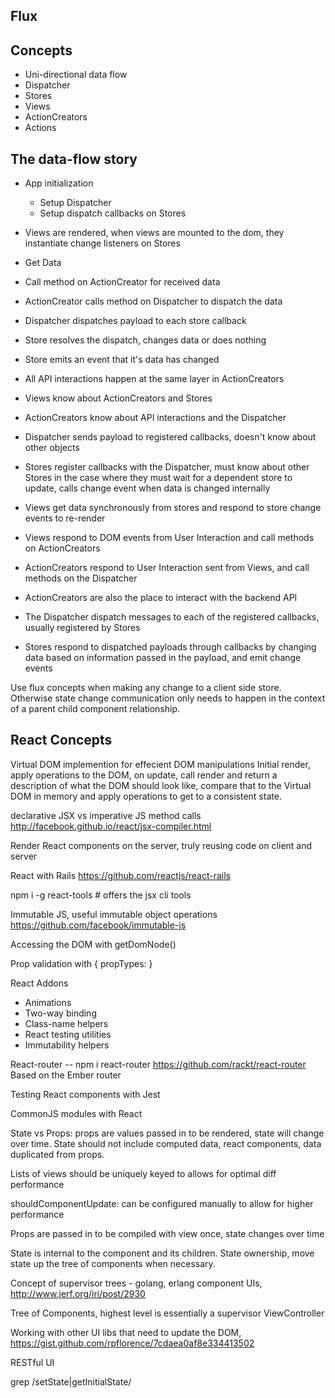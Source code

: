## Flux

## Concepts

* Uni-directional data flow
* Dispatcher
* Stores
* Views
* ActionCreators
* Actions

## The data-flow story

* App initialization
  * Setup Dispatcher
  * Setup dispatch callbacks on Stores
* Views are rendered, when views are mounted to the dom, they instantiate change listeners on Stores
* Get Data
* Call method on ActionCreator for received data
* ActionCreator calls method on Dispatcher to dispatch the data
* Dispatcher dispatches payload to each store callback
* Store resolves the dispatch, changes data or does nothing
* Store emits an event that it's data has changed


* All API interactions happen at the same layer in ActionCreators
* Views know about ActionCreators and Stores
* ActionCreators know about API interactions and the Dispatcher
* Dispatcher sends payload to registered callbacks, doesn't know about other objects
* Stores register callbacks with the Dispatcher, must know about other Stores in the case where they must wait for a dependent store to update, calls change event when data is changed internally


* Views get data synchronously from stores and respond to store change events to re-render
* Views respond to DOM events from User Interaction and call methods on ActionCreators
* ActionCreators respond to User Interaction sent from Views, and call methods on the Dispatcher
* ActionCreators are also the place to interact with the backend API
* The Dispatcher dispatch messages to each of the registered callbacks, usually registered by Stores
* Stores respond to dispatched payloads through callbacks by changing data based on information passed in the payload, and emit change events

Use flux concepts when making any change to a client side store. Otherwise state change communication only needs to happen in the context of a parent child component relationship.

## React Concepts

Virtual DOM implemention for effecient DOM manipulations
Initial render, apply operations to the DOM, on update, call render and return a description of what the DOM should look like, compare that to the Virtual DOM in memory and apply operations to get to a consistent state.

declarative JSX vs imperative JS method calls
http://facebook.github.io/react/jsx-compiler.html

Render React components on the server, truly reusing code on client and server

React with Rails
https://github.com/reactjs/react-rails

npm i -g react-tools # offers the jsx cli tools

Immutable JS, useful immutable object operations
https://github.com/facebook/immutable-js

Accessing the DOM with getDomNode()

Prop validation with { propTypes: }

React Addons
* Animations
* Two-way binding
* Class-name helpers
* React testing utilities
* Immutability helpers

React-router -- npm i react-router
https://github.com/rackt/react-router
Based on the Ember router

Testing React components with Jest

CommonJS modules with React

State vs Props: props are values passed in to be rendered, state will change over time. State should not include computed data, react components, data duplicated from props.

Lists of views should be uniquely keyed to allows for optimal diff performance

shouldComponentUpdate: can be configured manually to allow for higher performance

Props are passed in to be compiled with view once, state changes over time

State is internal to the component and its children.
State ownership, move state up the tree of components when necessary.

Concept of supervisor trees - golang, erlang component UIs, http://www.jerf.org/iri/post/2930

Tree of Components, highest level is essentially a supervisor ViewController

Working with other UI libs that need to update the DOM, https://gist.github.com/rpflorence/7cdaea0af8e334413502

RESTful UI

grep /setState|getInitialState/
